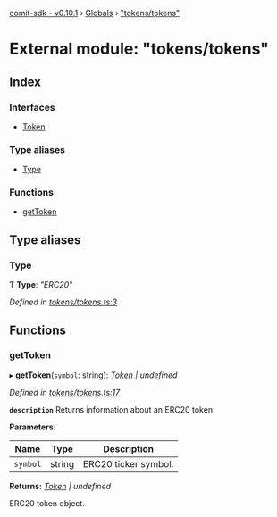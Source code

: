 [comit-sdk - v0.10.1](../README.md) › [Globals](../globals.md) › ["tokens/tokens"](_tokens_tokens_.md)

# External module: "tokens/tokens"

## Index

### Interfaces

* [Token](../interfaces/_tokens_tokens_.token.md)

### Type aliases

* [Type](_tokens_tokens_.md#type)

### Functions

* [getToken](_tokens_tokens_.md#gettoken)

## Type aliases

###  Type

Ƭ **Type**: *"ERC20"*

*Defined in [tokens/tokens.ts:3](https://github.com/comit-network/comit-js-sdk/blob/68ef370/src/tokens/tokens.ts#L3)*

## Functions

###  getToken

▸ **getToken**(`symbol`: string): *[Token](../interfaces/_tokens_tokens_.token.md) | undefined*

*Defined in [tokens/tokens.ts:17](https://github.com/comit-network/comit-js-sdk/blob/68ef370/src/tokens/tokens.ts#L17)*

**`description`** Returns information about an ERC20 token.

**Parameters:**

Name | Type | Description |
------ | ------ | ------ |
`symbol` | string | ERC20 ticker symbol.  |

**Returns:** *[Token](../interfaces/_tokens_tokens_.token.md) | undefined*

ERC20 token object.
